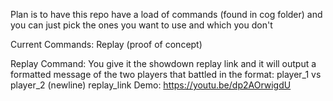 Plan is to have this repo have a load of commands (found in cog folder) and you can just pick the ones you want to use and which you don't

Current Commands:
Replay (proof of concept)

Replay Command: 
You give it the showdown replay link and it will output a formatted message of the two players that battled in the format: player_1 vs player_2 (newline) replay_link
Demo: https://youtu.be/dp2AOrwigdU
